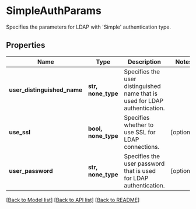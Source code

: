 # SimpleAuthParams

Specifies the parameters for LDAP with 'Simple' authentication type.

## Properties
Name | Type | Description | Notes
------------ | ------------- | ------------- | -------------
**user_distinguished_name** | **str, none_type** | Specifies the user distinguished name that is used for LDAP authentication. | 
**use_ssl** | **bool, none_type** | Specifies whether to use SSL for LDAP connections. | [optional] 
**user_password** | **str, none_type** | Specifies the user password that is used for LDAP authentication. | [optional] 

[[Back to Model list]](../README.md#documentation-for-models) [[Back to API list]](../README.md#documentation-for-api-endpoints) [[Back to README]](../README.md)


